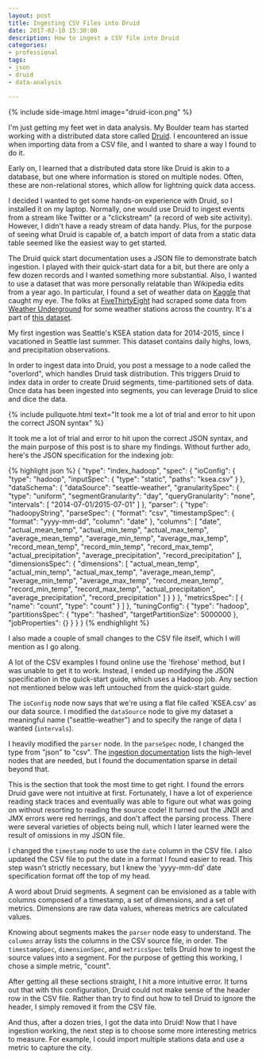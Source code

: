 ```yaml
---
layout: post
title: Ingesting CSV Files into Druid
date: 2017-02-10 15:30:00
description: How to ingest a CSV file into Druid
categories:
- professional
tags:
- json
- druid
- data-analysis

---
```


{% include side-image.html image="druid-icon.png" %}

I'm just getting my feet wet in data analysis. My Boulder team has started
working with a distributed data store called [Druid](http://druid.io). I
encountered an issue when importing data from a CSV file, and I wanted to share
a way I found to do it.

Early on, I learned that a distributed data store like Druid is akin to a
database, but one where information is stored on multiple nodes. Often, these
are non-relational stores, which allow for lightning quick data access.

I decided I wanted to get some hands-on experience with Druid, so I installed it
on my laptop. Normally, one would use Druid to ingest events from a stream like
Twitter or a "clickstream" (a record of web site activity). However, I didn't
have a ready stream of data handy. Plus, for the purpose of seeing what Druid is
capable of, a batch import of data from a static data table seemed like the
easiest way to get started.

The Druid quick start documentation uses a JSON file to demonstrate batch
ingestion. I played with their quick-start data for a bit, but there are only a
few dozen records and I wanted something more substantial. Also, I wanted to use
a dataset that was more personally relatable than Wikipedia edits from a year
ago. In particular, I found a set of weather data on
[Kaggle](https://www.kaggle.com/) that caught my eye. The folks at
[FiveThirtyEight](https://fivethirtyeight.com/) had scraped some data from
[Weather Underground](https://www.wunderground.com/) for some weather stations
across the country. It's a part of [this dataset](https://www.kaggle.com/fivethirtyeight/fivethirtyeight).

My first ingestion was Seattle's KSEA station data for 2014-2015, since I
vacationed in Seattle last summer. This dataset contains daily highs, lows, and
precipitation observations.

In order to ingest data into Druid, you post a message to a node called the
"overlord", which handles Druid task distribution. This triggers Druid to index
data in order to create Druid segments, time-partitioned sets of data. Once data
has been ingested into segments, you can leverage Druid to slice and dice the
data.

{% include pullquote.html text="It took me a lot of trial and error to hit upon
the correct JSON syntax" %}

It took me a lot of trial and error to hit upon the correct JSON syntax, and the
main purpose of this post is to share my findings. Without further ado, here's
the JSON specification for the indexing job:

{% highlight json %}
{
  "type": "index_hadoop",
  "spec": {
    "ioConfig": {
      "type": "hadoop",
      "inputSpec": {
        "type": "static",
        "paths": "ksea.csv"
      }
    },
    "dataSchema": {
      "dataSource": "seattle-weather",
      "granularitySpec": {
        "type": "uniform",
        "segmentGranularity": "day",
        "queryGranularity": "none",
        "intervals": [
          "2014-07-01/2015-07-01"
        ]
      },
      "parser": {
        "type": "hadoopyString",
        "parseSpec": {
          "format": "csv",
          "timestampSpec": {
            "format": "yyyy-mm-dd",
            "column": "date"
          },
          "columns": [
            "date",
            "actual_mean_temp",
            "actual_min_temp",
            "actual_max_temp",
            "average_mean_temp",
            "average_min_temp",
            "average_max_temp",
            "record_mean_temp",
            "record_min_temp",
            "record_max_temp",
            "actual_precipitation",
            "average_precipitation",
            "record_precipitation"
          ],
          "dimensionsSpec": {
            "dimensions": [
              "actual_mean_temp",
              "actual_min_temp",
              "actual_max_temp",
              "average_mean_temp",
              "average_min_temp",
              "average_max_temp",
              "record_mean_temp",
              "record_min_temp",
              "record_max_temp",
              "actual_precipitation",
              "average_precipitation",
              "record_precipitation"
            ]
          }
        }
      },
      "metricsSpec": [
        {
          "name": "count",
          "type": "count"
        }
      ]
    },
    "tuningConfig": {
      "type": "hadoop",
      "partitionsSpec": {
        "type": "hashed",
        "targetPartitionSize": 5000000
      },
      "jobProperties": {}
    }
  }
}
{% endhighlight %}

I also made a couple of small changes to the CSV file itself, which I will
mention as I go along.

A lot of the CSV examples I found online use the 'firehose' method, but I was
unable to get it to work. Instead, I ended up modifying the JSON specification
in the quick-start guide, which uses a Hadoop job. Any section not mentioned
below was left untouched from the quick-start guide.

The `ioConfig` node now says that we're using a flat file called 'KSEA.csv' as
our data source. I modified the `dataSource` node to give my dataset a
meaningful name ("seattle-weather") and to specify the range of data I wanted
(`intervals`).

I heavily modified the `parser` node. In the `parseSpec` node, I changed the
type from "json" to "csv". The [ingestion
documentation](http://druid.io/docs/latest/ingestion/) lists the high-level
nodes that are needed, but I found the documentation sparse in detail beyond
that.

This is the section that took the most time to get right. I found the errors
Druid gave were not intuitive at first. Fortunately, I have a lot of experience
reading stack traces and eventually was able to figure out what was going on
without resorting to reading the source code! It turned out the JNDI and JMX
errors were red herrings, and don't affect the parsing process. There were
several varieties of objects being null, which I later learned were the result
of omissions in my JSON file.

I changed the `timestamp` node to use the `date` column in the CSV file. I also
updated  the CSV file to put the date in a format I found easier to read. This
step wasn't strictly necessary, but I knew the 'yyyy-mm-dd' date specification
format off the top of my head.

A word about Druid segments. A segment can be envisioned as a table with columns
composed of a timestamp, a set of dimensions, and a set of metrics. Dimensions
are raw data values, whereas metrics are calculated values.

Knowing about segments makes the `parser` node easy to understand. The `columns`
array lists the columns in the CSV source file, in order. The `timestampSpec`,
`dimensionSpec`, and `metricsSpec` tells Druid how to ingest the source values
into a segment. For the purpose of getting this working, I chose a simple
metric, "count".

After getting all these sections straight, I hit a more intuitive error. It
turns out that with this configuration, Druid could not make sense of the header
row in the CSV file. Rather than try to find out how to tell Druid to ignore the
header, I simply removed it from the CSV file.

And thus, after a dozen tries, I got the data into Druid! Now that I have
ingestion working, the next step is to choose some more interesting metrics to
measure. For example, I could import multiple stations data and use a metric to
capture the city.
